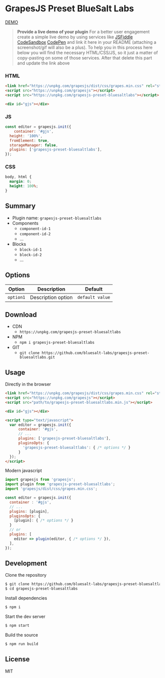 # GrapesJS Preset BlueSalt Labs

[DEMO](##)
> **Provide a live demo of your plugin**
For a better user engagement create a simple live demo by using services like [JSFiddle](https://jsfiddle.net) [CodeSandbox](https://codesandbox.io) [CodePen](https://codepen.io) and link it here in your README (attaching a screenshot/gif will also be a plus).
To help you in this process here below you will find the necessary HTML/CSS/JS, so it just a matter of copy-pasting on some of those services. After that delete this part and update the link above

### HTML
```html
<link href="https://unpkg.com/grapesjs/dist/css/grapes.min.css" rel="stylesheet">
<script src="https://unpkg.com/grapesjs"></script>
<script src="https://unpkg.com/grapesjs-preset-bluesaltlabs"></script>

<div id="gjs"></div>
```

### JS
```js
const editor = grapesjs.init({
	container: '#gjs',
  height: '100%',
  fromElement: true,
  storageManager: false,
  plugins: ['grapesjs-preset-bluesaltlabs'],
});
```

### CSS
```css
body, html {
  margin: 0;
  height: 100%;
}
```


## Summary

* Plugin name: `grapesjs-preset-bluesaltlabs`
* Components
    * `component-id-1`
    * `component-id-2`
    * ...
* Blocks
    * `block-id-1`
    * `block-id-2`
    * ...



## Options

| Option | Description | Default |
|-|-|-
| `option1` | Description option | `default value` |



## Download

* CDN
    * `https://unpkg.com/grapesjs-preset-bluesaltlabs`
* NPM
    * `npm i grapesjs-preset-bluesaltlabs`
* GIT
    * `git clone https://github.com/bluesalt-labs/grapesjs-preset-bluesaltlabs.git`



## Usage

Directly in the browser
```html
<link href="https://unpkg.com/grapesjs/dist/css/grapes.min.css" rel="stylesheet"/>
<script src="https://unpkg.com/grapesjs"></script>
<script src="path/to/grapesjs-preset-bluesaltlabs.min.js"></script>

<div id="gjs"></div>

<script type="text/javascript">
  var editor = grapesjs.init({
      container: '#gjs',
      // ...
      plugins: ['grapesjs-preset-bluesaltlabs'],
      pluginsOpts: {
        'grapesjs-preset-bluesaltlabs': { /* options */ }
      }
  });
</script>
```

Modern javascript
```js
import grapesjs from 'grapesjs';
import plugin from 'grapesjs-preset-bluesaltlabs';
import 'grapesjs/dist/css/grapes.min.css';

const editor = grapesjs.init({
  container : '#gjs',
  // ...
  plugins: [plugin],
  pluginsOpts: {
    [plugin]: { /* options */ }
  }
  // or
  plugins: [
    editor => plugin(editor, { /* options */ }),
  ],
});
```



## Development

Clone the repository

```sh
$ git clone https://github.com/bluesalt-labs/grapesjs-preset-bluesaltlabs.git
$ cd grapesjs-preset-bluesaltlabs
```

Install dependencies

```sh
$ npm i
```

Start the dev server

```sh
$ npm start
```

Build the source

```sh
$ npm run build
```



## License

MIT

